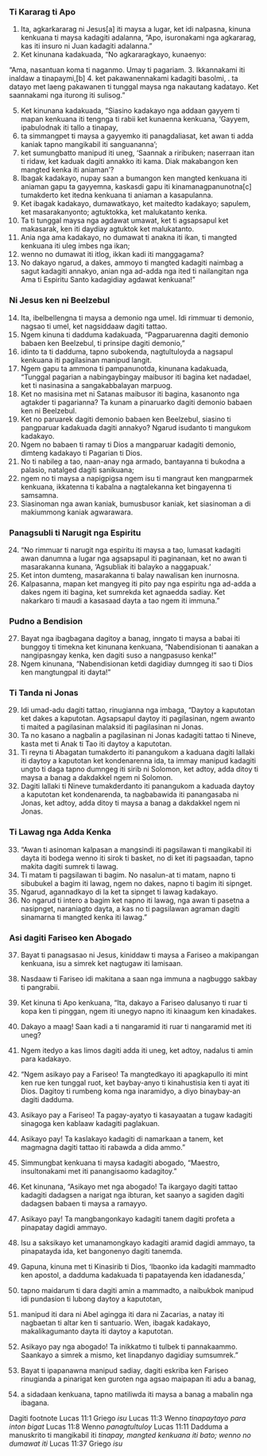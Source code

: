 ### Ti Kararag ti Apo

1. Ita, agkarkararag ni Jesus[a] iti maysa a lugar, ket idi nalpasna, kinuna kenkuana ti maysa kadagiti adalanna, “Apo, isuronakami nga agkararag, kas iti insuro ni Juan kadagiti adalanna.”
2. Ket kinunana kadakuada, “No agkararagkayo, kunaenyo:

“Ama, nasantuan koma ti naganmo.
Umay ti pagariam.
3. Ikkannakami iti inaldaw a tinapaymi,[b]
4. ket pakawanennakami kadagiti basolmi, .
   ta datayo met laeng pakawanen ti tunggal maysa nga nakautang kadatayo.
   Ket saannakami nga iturong iti sulisog.”

5. Ket kinunana kadakuada, “Siasino kadakayo nga addaan gayyem ti mapan kenkuana iti tengnga ti rabii ket kunaenna kenkuana, ‘Gayyem, ipabulodnak iti tallo a tinapay,
6. ta simmangpet ti maysa a gayyemko iti panagdaliasat, ket awan ti adda kaniak tapno mangikabil iti sanguananna’;
7. ket sumungbatto manipud iti uneg, ‘Saannak a riribuken; naserraan itan ti ridaw, ket kaduak dagiti annakko iti kama. Diak makabangon ken mangted kenka iti aniaman’?
8. Ibagak kadakayo, nupay saan a bumangon ken mangted kenkuana iti aniaman gapu ta gayyemna, kaskasdi gapu iti kinamanagpanunotna[c] tumakderto ket itedna kenkuana ti aniaman a kasapulanna.
9. Ket ibagak kadakayo, dumawatkayo, ket maitedto kadakayo; sapulem, ket masarakanyonto; agtuktokka, ket malukatanto kenka.
10. Ta ti tunggal maysa nga agdawat umawat, ket ti agsapsapul ket makasarak, ken iti daydiay agtuktok ket malukatanto.
11. Ania nga ama kadakayo, no dumawat ti anakna iti ikan, ti mangted kenkuana iti uleg imbes nga ikan;
12. wenno no dumawat iti itlog, ikkan kadi iti manggagama?
13. No dakayo ngarud, a dakes, ammoyo ti mangted kadagiti naimbag a sagut kadagiti annakyo, anian nga ad-adda nga ited ti nailangitan nga Ama ti Espiritu Santo kadagidiay agdawat kenkuana!”

### Ni Jesus ken ni Beelzebul

14. Ita, ibelbellengna ti maysa a demonio nga umel. Idi rimmuar ti demonio, nagsao ti umel, ket nagsiddaaw dagiti tattao.
15. Ngem kinuna ti dadduma kadakuada, “Pagparuarenna dagiti demonio babaen ken Beelzebul, ti prinsipe dagiti demonio,”
16. idinto ta ti dadduma, tapno subokenda, nagtultuloyda a nagsapul kenkuana iti pagilasinan manipud langit.
17. Ngem gapu ta ammona ti pampanunotda, kinunana kadakuada, “Tunggal pagarian a nabingaybingay maibusor iti bagina ket nadadael, ket ti nasinasina a sangakabbalayan marpuog.
18. Ket no masisina met ni Satanas maibusor iti bagina, kasanonto nga agtakder ti pagarianna? Ta kunam a pinaruarko dagiti demonio babaen ken ni Beelzebul.
19. Ket no paruarek dagiti demonio babaen ken Beelzebul, siasino ti pangparuar kadakuada dagiti annakyo? Ngarud isudanto ti mangukom kadakayo.
20. Ngem no babaen ti ramay ti Dios a mangparuar kadagiti demonio, dimteng kadakayo ti Pagarian ti Dios.
21. No ti nabileg a tao, naan-anay nga armado, bantayanna ti bukodna a palasio, natalged dagiti sanikuana;
22. ngem no ti maysa a napigpigsa ngem isu ti mangraut ken mangparmek kenkuana, ikkatenna ti kabalna a nagtalekanna ket bingayenna ti samsamna.
23. Siasinoman nga awan kaniak, bumusbusor kaniak, ket siasinoman a di makiummong kaniak agwarawara.

### Panagsubli ti Narugit nga Espiritu

24. “No rimmuar ti narugit nga espiritu iti maysa a tao, lumasat kadagiti awan danumna a lugar nga agsapsapul iti paginanaan, ket no awan ti masarakanna kunana, ‘Agsubliak iti balayko a naggapuak.’
25. Ket inton dumteng, masarakanna ti balay nawalisan ken inurnosna.
26. Kalpasanna, mapan ket mangyeg iti pito pay nga espiritu nga ad-adda a dakes ngem iti bagina, ket sumrekda ket agnaedda sadiay. Ket nakarkaro ti maudi a kasasaad dayta a tao ngem iti immuna.”

### Pudno a Bendision

27. Bayat nga ibagbagana dagitoy a banag, inngato ti maysa a babai iti bunggoy ti timekna ket kinunana kenkuana, “Nabendisionan ti aanakan a nangipasngay kenka, ken dagiti suso a nangpasuso kenka!”
28. Ngem kinunana, “Nabendisionan ketdi dagidiay dumngeg iti sao ti Dios ken mangtungpal iti dayta!”

### Ti Tanda ni Jonas

29. Idi umad-adu dagiti tattao, rinugianna nga imbaga, “Daytoy a kaputotan ket dakes a kaputotan. Agsapsapul daytoy iti pagilasinan, ngem awanto ti maited a pagilasinan malaksid iti pagilasinan ni Jonas.
30. Ta no kasano a nagbalin a pagilasinan ni Jonas kadagiti tattao ti Nineve, kasta met ti Anak ti Tao iti daytoy a kaputotan.
31. Ti reyna ti Abagatan tumakderto iti panangukom a kaduana dagiti lallaki iti daytoy a kaputotan ket kondenarenna ida, ta immay manipud kadagiti ungto ti daga tapno dumngeg iti sirib ni Solomon, ket adtoy, adda ditoy ti maysa a banag a dakdakkel ngem ni Solomon.
32. Dagiti lallaki ti Nineve tumakderdanto iti panangukom a kaduada daytoy a kaputotan ket kondenarenda, ta nagbabawida iti panangasaba ni Jonas, ket adtoy, adda ditoy ti maysa a banag a dakdakkel ngem ni Jonas.

### Ti Lawag nga Adda Kenka

33. “Awan ti asinoman kalpasan a mangsindi iti pagsilawan ti mangikabil iti dayta iti bodega wenno iti sirok ti basket, no di ket iti pagsaadan, tapno makita dagiti sumrek ti lawag.
34. Ti matam ti pagsilawan ti bagim. No nasalun-at ti matam, napno ti sibubukel a bagim iti lawag, ngem no dakes, napno ti bagim iti sipnget.
35. Ngarud, agannadkayo di la ket ta sipnget ti lawag kadakayo.
36. No ngarud ti intero a bagim ket napno iti lawag, nga awan ti pasetna a nasipnget, naraniagto dayta, a kas no ti pagsilawan agraman dagiti sinamarna ti mangted kenka iti lawag.”

### Asi dagiti Fariseo ken Abogado

37. Bayat ti panagsasao ni Jesus, kiniddaw ti maysa a Fariseo a makipangan kenkuana, isu a simrek ket nagtugaw iti lamisaan.
38. Nasdaaw ti Fariseo idi makitana a saan nga immuna a nagbuggo sakbay ti pangrabii.
39. Ket kinuna ti Apo kenkuana, “Ita, dakayo a Fariseo dalusanyo ti ruar ti kopa ken ti pinggan, ngem iti unegyo napno iti kinaagum ken kinadakes.
40. Dakayo a maag! Saan kadi a ti nangaramid iti ruar ti nangaramid met iti uneg?
41. Ngem itedyo a kas limos dagiti adda iti uneg, ket adtoy, nadalus ti amin para kadakayo.

42. “Ngem asikayo pay a Fariseo! Ta mangtedkayo iti apagkapullo iti mint ken rue ken tunggal ruot, ket baybay-anyo ti kinahustisia ken ti ayat iti Dios. Dagitoy ti rumbeng koma nga inaramidyo, a diyo binaybay-an dagiti dadduma.
43. Asikayo pay a Fariseo! Ta pagay-ayatyo ti kasayaatan a tugaw kadagiti sinagoga ken kablaaw kadagiti paglakuan.
44. Asikayo pay! Ta kaslakayo kadagiti di namarkaan a tanem, ket magmagna dagiti tattao iti rabawda a dida ammo.”

45. Simmungbat kenkuana ti maysa kadagiti abogado, “Maestro, insultonakami met iti panangisaomo kadagitoy.”
46. Ket kinunana, “Asikayo met nga abogado! Ta ikargayo dagiti tattao kadagiti dadagsen a narigat nga ibturan, ket saanyo a sagiden dagiti dadagsen babaen ti maysa a ramayyo.
47. Asikayo pay! Ta mangbangonkayo kadagiti tanem dagiti profeta a pinapatay dagidi ammayo.
48. Isu a saksikayo ket umanamongkayo kadagiti aramid dagidi ammayo, ta pinapatayda ida, ket bangonenyo dagiti tanemda.
49. Gapuna, kinuna met ti Kinasirib ti Dios, ‘Ibaonko ida kadagiti mammadto ken apostol, a dadduma kadakuada ti papatayenda ken idadanesda,’
50. tapno maidarum ti dara dagiti amin a mammadto, a naibukbok manipud idi pundasion ti lubong daytoy a kaputotan,
51. manipud iti dara ni Abel agingga iti dara ni Zacarias, a natay iti nagbaetan ti altar ken ti santuario. Wen, ibagak kadakayo, makalikagumanto dayta iti daytoy a kaputotan.
52. Asikayo pay nga abogado! Ta inikkatmo ti tulbek ti pannakaammo. Saankayo a simrek a mismo, ket linapdanyo dagidiay sumsumrek.”

53. Bayat ti ipapanawna manipud sadiay, dagiti eskriba ken Fariseo rinugianda a pinarigat ken guroten nga agsao maipapan iti adu a banag,
54. a sidadaan kenkuana, tapno matiliwda iti maysa a banag a mabalin nga ibagana.

Dagiti footnote
Lucas 11:1 Griego *isu*
Lucas 11:3 Wenno *tinapaytayo para inton bigat*
Lucas 11:8 Wenno *panagtultuloy*
Lucas 11:11 Dadduma a manuskrito ti mangikabil iti *tinapay, mangted kenkuana iti bato; wenno no dumawat iti*
Lucas 11:37 Griego *isu*